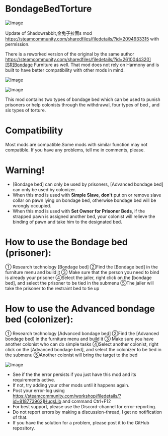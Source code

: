 # BondageBedTorture

![Image](https://i.imgur.com/buuPQel.png)

Update of Shadowrabbit,金兔子拉面s mod
https://steamcommunity.com/sharedfiles/filedetails/?id=2094933315
with permission.

There is a reworked version of the original by the same author https://steamcommunity.com/sharedfiles/filedetails/?id=2610044320][SR]Bondage Furniture as well. That mod does not rely on Harmony and is built to have better compatibility with other mods in mind.

![Image](https://i.imgur.com/pufA0kM.png)

	
![Image](https://i.imgur.com/Z4GOv8H.png)

This mod contains two types of bondage bed which can be used to punish prisoners or help colonists through the withdrawal, four types of bed , and six types of torture.

# Compatibility

Most mods are compatible.Some mods with similar function may not compatible.
If you have any problems, tell me in comments, please.

# Warning!

 -  [Bondage bed] can only be used by prisoners,  [Advanced bondage bed] can only be used by colonizer.
 - When this mod is used with **Simple Slave**, **don't** put on or remove slave collar on pawn lying on bondage bed, otherwise bondage bed will be wrongly occupied.
 - When this mod is used with **Set Owner for Prisoner Beds**, if the strapped pawn is assigned another bed, your colonist will relieve the binding of pawn and take him to the designated bed.

# How to use the Bondage bed (prisoner):

① Research technology [Bondage bed]
②Find the [Bondage bed] in the furniture menu and build it
③ Make sure that the person you need to bind is already your prisoner
④Select the jailer, right click on the [bondage bed], and select the prisoner to be tied in the submenu
⑤The jailer will take the prisoner to the restraint bed to tie up

# How to use the Advanced bondage bed (colonizer):

① Research technology [Advanced bondage bed]
②Find the [Advanced bondage bed] in the furniture menu and build it
③ Make sure you have another colonist who can do simple tasks
④Select another colonist, right click on the [Advanced bondage bed], and select the colonizer to be tied in the submenu
⑤Another colonist will bring the target to the bed

![Image](https://i.imgur.com/PwoNOj4.png)



-  See if the the error persists if you just have this mod and its requirements active.
-  If not, try adding your other mods until it happens again.
-  Post your error-log using https://steamcommunity.com/workshop/filedetails/?id=818773962]HugsLib and command Ctrl+F12
-  For best support, please use the Discord-channel for error-reporting.
-  Do not report errors by making a discussion-thread, I get no notification of that.
-  If you have the solution for a problem, please post it to the GitHub repository.


